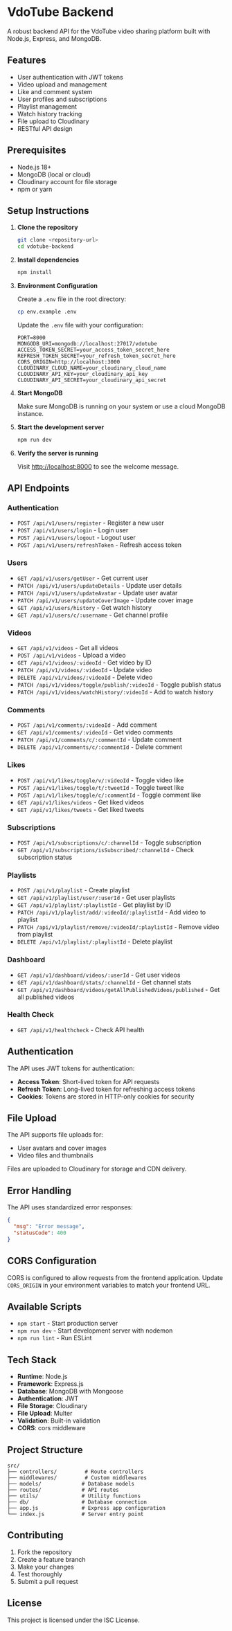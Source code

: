 # VdoTube Backend

A robust backend API for the VdoTube video sharing platform built with Node.js, Express, and MongoDB.

## Features

- User authentication with JWT tokens
- Video upload and management
- Like and comment system
- User profiles and subscriptions
- Playlist management
- Watch history tracking
- File upload to Cloudinary
- RESTful API design

## Prerequisites

- Node.js 18+
- MongoDB (local or cloud)
- Cloudinary account for file storage
- npm or yarn

## Setup Instructions

1. **Clone the repository**
   ```bash
   git clone <repository-url>
   cd vdotube-backend
   ```

2. **Install dependencies**
   ```bash
   npm install
   ```

3. **Environment Configuration**
   
   Create a `.env` file in the root directory:
   ```bash
   cp env.example .env
   ```
   
   Update the `.env` file with your configuration:
   ```env
   PORT=8000
   MONGODB_URI=mongodb://localhost:27017/vdotube
   ACCESS_TOKEN_SECRET=your_access_token_secret_here
   REFRESH_TOKEN_SECRET=your_refresh_token_secret_here
   CORS_ORIGIN=http://localhost:3000
   CLOUDINARY_CLOUD_NAME=your_cloudinary_cloud_name
   CLOUDINARY_API_KEY=your_cloudinary_api_key
   CLOUDINARY_API_SECRET=your_cloudinary_api_secret
   ```

4. **Start MongoDB**
   
   Make sure MongoDB is running on your system or use a cloud MongoDB instance.

5. **Start the development server**
   ```bash
   npm run dev
   ```

6. **Verify the server is running**
   
   Visit [http://localhost:8000](http://localhost:8000) to see the welcome message.

## API Endpoints

### Authentication
- `POST /api/v1/users/register` - Register a new user
- `POST /api/v1/users/login` - Login user
- `POST /api/v1/users/logout` - Logout user
- `POST /api/v1/users/refreshToken` - Refresh access token

### Users
- `GET /api/v1/users/getUser` - Get current user
- `PATCH /api/v1/users/updateDetails` - Update user details
- `PATCH /api/v1/users/updateAvatar` - Update user avatar
- `PATCH /api/v1/users/updateCoverImage` - Update cover image
- `GET /api/v1/users/history` - Get watch history
- `GET /api/v1/users/c/:username` - Get channel profile

### Videos
- `GET /api/v1/videos` - Get all videos
- `POST /api/v1/videos` - Upload a video
- `GET /api/v1/videos/:videoId` - Get video by ID
- `PATCH /api/v1/videos/:videoId` - Update video
- `DELETE /api/v1/videos/:videoId` - Delete video
- `PATCH /api/v1/videos/toggle/publish/:videoId` - Toggle publish status
- `PATCH /api/v1/videos/watchHistory/:videoId` - Add to watch history

### Comments
- `POST /api/v1/comments/:videoId` - Add comment
- `GET /api/v1/comments/:videoId` - Get video comments
- `PATCH /api/v1/comments/c/:commentId` - Update comment
- `DELETE /api/v1/comments/c/:commentId` - Delete comment

### Likes
- `POST /api/v1/likes/toggle/v/:videoId` - Toggle video like
- `POST /api/v1/likes/toggle/t/:tweetId` - Toggle tweet like
- `POST /api/v1/likes/toggle/c/:commentId` - Toggle comment like
- `GET /api/v1/likes/videos` - Get liked videos
- `GET /api/v1/likes/tweets` - Get liked tweets

### Subscriptions
- `POST /api/v1/subscriptions/c/:channelId` - Toggle subscription
- `GET /api/v1/subscriptions/isSubscribed/:channelId` - Check subscription status

### Playlists
- `POST /api/v1/playlist` - Create playlist
- `GET /api/v1/playlist/user/:userId` - Get user playlists
- `GET /api/v1/playlist/:playlistId` - Get playlist by ID
- `PATCH /api/v1/playlist/add/:videoId/:playlistId` - Add video to playlist
- `PATCH /api/v1/playlist/remove/:videoId/:playlistId` - Remove video from playlist
- `DELETE /api/v1/playlist/:playlistId` - Delete playlist

### Dashboard
- `GET /api/v1/dashboard/videos/:userId` - Get user videos
- `GET /api/v1/dashboard/stats/:channelId` - Get channel stats
- `GET /api/v1/dashboard/videos/getAllPublishedVideos/published` - Get all published videos

### Health Check
- `GET /api/v1/healthcheck` - Check API health

## Authentication

The API uses JWT tokens for authentication:

- **Access Token**: Short-lived token for API requests
- **Refresh Token**: Long-lived token for refreshing access tokens
- **Cookies**: Tokens are stored in HTTP-only cookies for security

## File Upload

The API supports file uploads for:
- User avatars and cover images
- Video files and thumbnails

Files are uploaded to Cloudinary for storage and CDN delivery.

## Error Handling

The API uses standardized error responses:

```json
{
  "msg": "Error message",
  "statusCode": 400
}
```

## CORS Configuration

CORS is configured to allow requests from the frontend application. Update `CORS_ORIGIN` in your environment variables to match your frontend URL.

## Available Scripts

- `npm start` - Start production server
- `npm run dev` - Start development server with nodemon
- `npm run lint` - Run ESLint

## Tech Stack

- **Runtime**: Node.js
- **Framework**: Express.js
- **Database**: MongoDB with Mongoose
- **Authentication**: JWT
- **File Storage**: Cloudinary
- **File Upload**: Multer
- **Validation**: Built-in validation
- **CORS**: cors middleware

## Project Structure

```
src/
├── controllers/         # Route controllers
├── middlewares/         # Custom middlewares
├── models/             # Database models
├── routes/             # API routes
├── utils/              # Utility functions
├── db/                 # Database connection
├── app.js              # Express app configuration
└── index.js            # Server entry point
```

## Contributing

1. Fork the repository
2. Create a feature branch
3. Make your changes
4. Test thoroughly
5. Submit a pull request

## License

This project is licensed under the ISC License.